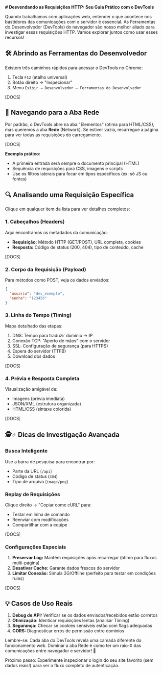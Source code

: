 

**# Desvendando as Requisições HTTP: Seu Guia Prático com o DevTools**

Quando trabalhamos com aplicações web, entender o que acontece nos bastidores das comunicações com o servidor é essencial. As Ferramentas do Desenvolvedor (DevTools) do navegador são nosso melhor aliado para investigar essas requisições HTTP. Vamos explorar juntos como usar esses recursos!

## 🛠️ Abrindo as Ferramentas do Desenvolvedor

Existem três caminhos rápidos para acessar o DevTools no Chrome:
1. Tecla `F12` (atalho universal)
2. Botão direito → "Inspecionar"
3. Menu `Exibir → Desenvolvedor → Ferramentas do Desenvolvedor`

[DOCS]

## 📡 Navegando para a Aba Rede

Por padrão, o DevTools abre na aba "Elementos" (ótima para HTML/CSS), mas queremos a aba **Rede** (Network). Se estiver vazia, recarregue a página para ver todas as requisições do carregamento.

[DOCS]

**Exemplo prático:**
- A primeira entrada será sempre o documento principal (HTML)
- Sequência de requisições para CSS, imagens e scripts
- Use os filtros laterais para focar em tipos específicos (ex: só JS ou fontes)

## 🔍 Analisando uma Requisição Específica

Clique em qualquer item da lista para ver detalhes completos:

### 1. Cabeçalhos (Headers)
Aqui encontramos os metadados da comunicação:
- **Requisição:** Método HTTP (GET/POST), URL completa, cookies
- **Resposta:** Código de status (200, 404), tipo de conteúdo, cache

[DOCS]

### 2. Corpo da Requisição (Payload)
Para métodos como POST, veja os dados enviados:
```json
{
  "usuario": "dev_exemplo",
  "senha": "123456"
}
```

### 3. Linha do Tempo (Timing)
Mapa detalhado das etapas:
1. DNS: Tempo para traduzir domínio → IP
2. Conexão TCP: "Aperto de mãos" com o servidor
3. SSL: Configuração de segurança (para HTTPS)
4. Espera do servidor (TTFB)
5. Download dos dados

[DOCS]

### 4. Prévia e Resposta Completa
Visualização amigável de:
- Imagens (prévia imediata)
- JSON/XML (estrutura organizada)
- HTML/CSS (sintaxe colorida)

[DOCS]

## 🕵️♂️ Dicas de Investigação Avançada

### Busca Inteligente
Use a barra de pesquisa para encontrar por:
- Parte da URL (`/api`)
- Código de status (`404`)
- Tipo de arquivo (`image/png`)

### Replay de Requisições
Clique direito → "Copiar como cURL" para:
- Testar em linha de comando
- Reenviar com modificações
- Compartilhar com a equipe

[DOCS]

### Configurações Especiais
1. **Preservar Log:** Mantém requisições após recarregar (ótimo para fluxos multi-página)
2. **Desativar Cache:** Garante dados frescos do servidor
3. **Limitar Conexão:** Simula 3G/Offline (perfeito para testar em condições ruins)

[DOCS]

## 💡 Casos de Uso Reais

1. **Debug de API:** Verificar se os dados enviados/recebidos estão corretos
2. **Otimização:** Identicar requisições lentas (analisar Timing)
3. **Segurança:** Checar se cookies sensíveis estão com flags adequadas
4. **CORS:** Diagnosticar erros de permissão entre domínios

Lembre-se: Cada aba do DevTools revela uma camada diferente do funcionamento web. Dominar a aba Rede é como ter um raio-X das comunicações entre navegador e servidor! 🚀

Próximo passo: Experimente inspecionar o login do seu site favorito (sem dados reais!) para ver o fluxo completo de autenticação.